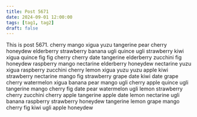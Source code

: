 ```yaml
---
title: Post 5671
date: 2024-09-01 12:00:00
tags: [tag1, tag2]
draft: false
---
```

This is post 5671.
cherry
mango
xigua
yuzu
tangerine
pear
cherry
honeydew
elderberry
strawberry
banana
ugli
quince
ugli
strawberry
kiwi
xigua
quince
fig
fig
cherry
cherry
date
tangerine
elderberry
zucchini
fig
honeydew
raspberry
mango
nectarine
elderberry
honeydew
nectarine
yuzu
xigua
raspberry
zucchini
cherry
lemon
xigua
yuzu
yuzu
apple
kiwi
strawberry
nectarine
mango
fig
strawberry
grape
date
kiwi
date
grape
cherry
watermelon
xigua
banana
pear
mango
ugli
cherry
apple
quince
ugli
tangerine
mango
cherry
fig
date
pear
watermelon
ugli
lemon
strawberry
cherry
zucchini
cherry
apple
tangerine
apple
date
lemon
nectarine
ugli
banana
raspberry
strawberry
honeydew
tangerine
lemon
grape
mango
cherry
fig
kiwi
ugli
apple
honeydew
